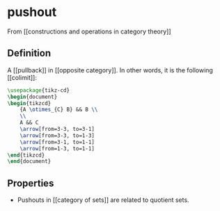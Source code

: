 # pushout
From [[constructions and operations in category theory]]

## Definition
A [[pullback]] in [[opposite category]]. In other words, it is the following [[colimit]]:
```tikz
\usepackage{tikz-cd}
\begin{document}
\begin{tikzcd}
	{A \otimes_{C} B} && B \\
	\\
	A && C
	\arrow[from=3-3, to=3-1]
	\arrow[from=3-3, to=1-3]
	\arrow[from=3-1, to=1-1]
	\arrow[from=1-3, to=1-1]
\end{tikzcd}
\end{document}
```

## Properties
- Pushouts in [[category of sets]] are related to quotient sets.